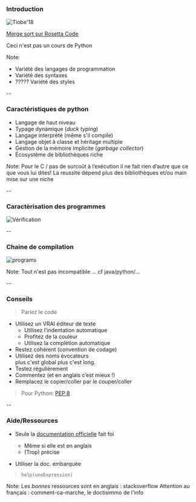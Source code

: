 ### Introduction


![Tiobe'18](prog/images/tiobe2018.png) <!-- .element: class="stretch" style="max-width: 70%;" -->

[Merge sort sur Rosetta Code](http://rosettacode.org/wiki/Sorting_algorithms/Merge_sort)

Ceci n'est pas un cours de Python <!-- .element: class="strong" -->

Note:
- Variété des langages de programmation
- Variété des syntaxes
- ????? Variété des styles

--

### Caractéristiques de python

- Langage de haut niveau
- Typage dynamique  (*duck typing*)
- Langage interprété (même s'il compile)
- Langage objet à classe et héritage multiple
- Gestion de la mémoire implicite (*garbage collector*)
- Écosystème de bibliothèques riche

Note:
Pour le C / pas de surcoût à l’exécution
il ne fait rien d’autre que ce que vous lui dites!
La reussite dépend plus des bibliothèques et/ou main mise sur une niche

--

### Caractèrisation des programmes

![Vérification](prog/images/verification.svg) <!-- .element: class="stretch" style="max-width: 70%;" -->

--

### Chaine de compilation

![programs](prog/images/execution.svg)

Note:
Tout n'est pas incompatible ... cf java/python/...

--

### Conseils

> Parlez le code

- Utilisez un VRAI éditeur de texte
  - Utilisez l’indentation automatique
  - Profitez de la couleur
  - Utilisez la complétion automatique
- Restez cohérent (convention de codage)
- Utilisez des noms évocateurs \
  plus c'est global plus c'est long.
- Testez régulièrement
- Commentez (et en anglais c’est mieux !)
- Remplacez le copier/coller par le couper/coller

> Pour Python: [PEP 8](https://www.python.org/dev/peps/pep-0008)

--

### Aide/Ressources

- Seule la [documentation officielle] fait foi
  - Même si elle est en anglais
  - (Trop) précise

- Utiliser la doc. embarquée
> `help(uneExpression)`

[Documentation officielle]: https://docs.python.org/3/reference/

Note:
Les *bonnes* ressources sont en anglais : stackoverflow
Attention au français : comment-ca-marche, le doctisimmo de l'info
